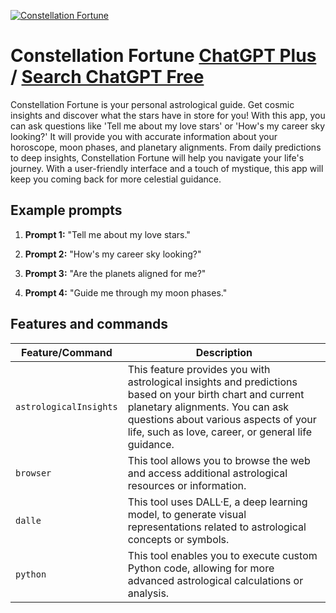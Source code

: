 
[![Constellation Fortune](https://files.oaiusercontent.com/file-h3UUmvTF8wr17kmrVpCr3btK?se=2123-10-17T07%3A04%3A28Z&sp=r&sv=2021-08-06&sr=b&rscc=max-age%3D31536000%2C%20immutable&rscd=attachment%3B%20filename%3Ddac6a445-b024-4428-96ff-31b5ec9ad3aa.png&sig=0bq/B7DdcxOxiwIXcn90AJfn4Y3SfWMi0XXro9tNdpQ%3D)](https://chat.openai.com/g/g-aA3AcUXMb-constellation-fortune)

# Constellation Fortune [ChatGPT Plus](https://chat.openai.com/g/g-aA3AcUXMb-constellation-fortune) / [Search ChatGPT Free](https://gptcall.net/index.html#/?search=Constellation%20Fortune)

Constellation Fortune is your personal astrological guide. Get cosmic insights and discover what the stars have in store for you! With this app, you can ask questions like 'Tell me about my love stars' or 'How's my career sky looking?' It will provide you with accurate information about your horoscope, moon phases, and planetary alignments. From daily predictions to deep insights, Constellation Fortune will help you navigate your life's journey. With a user-friendly interface and a touch of mystique, this app will keep you coming back for more celestial guidance.

## Example prompts

1. **Prompt 1:** "Tell me about my love stars."

2. **Prompt 2:** "How's my career sky looking?"

3. **Prompt 3:** "Are the planets aligned for me?"

4. **Prompt 4:** "Guide me through my moon phases."


## Features and commands

| Feature/Command | Description |
| --- | --- |
| `astrologicalInsights` | This feature provides you with astrological insights and predictions based on your birth chart and current planetary alignments. You can ask questions about various aspects of your life, such as love, career, or general life guidance. |
| `browser` | This tool allows you to browse the web and access additional astrological resources or information. |
| `dalle` | This tool uses DALL·E, a deep learning model, to generate visual representations related to astrological concepts or symbols. |
| `python` | This tool enables you to execute custom Python code, allowing for more advanced astrological calculations or analysis. |


